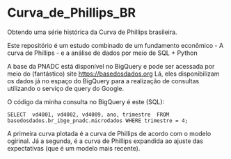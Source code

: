 # Curva_de_Phillips_BR
Obtendo uma série histórica da Curva de Phillips brasileira.

Este repositório é um estudo combinado de um fundamento econômico - A curva de Phillips - e a análise de dados por meio de SQL + Python

A base da PNADC está disponível no BigQuery e pode ser acessada por meio do (fantástico) site https://basedosdados.org
Lá, eles disponibilizam os dados já no espaço do BigQuery para a realização de consultas utilizando o serviço de query do Google.

O código da minha consulta no BigQuery é este (SQL):

`
SELECT 
vd4001,
vd4002,
vd4009,
ano,
trimestre 
FROM basedosdados.br_ibge_pnadc.microdados
WHERE trimestre = 4;
`

A primeira curva plotada é a curva de Phillips de acordo com o modelo ogirinal.
Já a segunda, é a curva de Phillips expandida ao ajuste das expectativas (que é um modelo mais recente).
